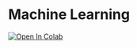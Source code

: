 # Machine Learning  
[![Open In Colab](https://colab.research.google.com/assets/colab-badge.svg)](https://colab.research.google.com/github/mantissaman/ml-sklearn/blob/master/index.ipynb)
